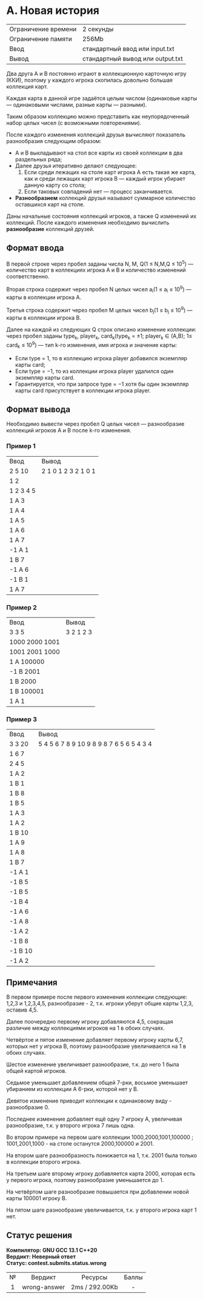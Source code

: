 # A. Новая история

|                     |                                  |
| :------------------ | :------------------------------- |
| Ограничение времени | 2 секунды                        |
| Ограничение памяти  | 256Mb                            |
| Ввод                | стандартный ввод или input.txt   |
| Вывод               | стандартный вывод или output.txt |

Два друга A и B постоянно играют в коллекционную карточную игру (ККИ), поэтому у каждого игрока скопилась довольно большая коллекция карт.

Каждая карта в данной игре задаётся целым числом (одинаковые карты — одинаковыми числами, разные карты — разными).

Таким образом коллекцию можно представить как неупорядоченный набор целых чисел (с возможными повторениями).

После каждого изменения коллекций друзья вычисляют показатель разнообразия следующим образом:

- A и B выкладывают на стол все карты из своей коллекции в два раздельных ряда;
- Далее друзья итеративно делают следующее:
  1. Если среди лежащих на столе карт игрока A есть такая же карта, как и среди лежащих карт игрока B — каждый игрок убирает данную карту со стола;
  2. Если таковых совпадений нет — процесс заканчивается.
- <b>Разнообразием</b> коллекций друзья называют суммарное количество оставшихся карт на столе.

Даны начальные состояния коллекций игроков, а также Q изменений их коллекций. После каждого изменения необходимо вычислить <b>разнообразие</b> коллекций друзей.

## Формат ввода

В первой строке через пробел заданы числа N, M, Q(1 ≤ N,M,Q ≤ 10<sup>5</sup>) — количество карт в коллекциях игрока A и B и количество изменений соответственно.

Вторая строка содержит через пробел N целых чисел a<sub>i</sub>(1 ≤ a<sub>i</sub> ≤ 10<sup>9</sup>) — карты в коллекции игрока A.

Третья строка содержит через пробел M целых чисел b<sub>j</sub>(1 ≤ b<sub>j</sub> ≤ 10<sup>9</sup>) — карты в коллекции игрока B.

Далее на каждой из следующих Q строк описано изменение коллекции: через пробел заданы type<sub>k</sub>, player<sub>k</sub>, card<sub>k</sub>(type<sub>k</sub> = ±1; player<sub>k</sub> ∈ (A,B); 1≤ card<sub>k</sub> ≤ 10<sup>9</sup>) — тип k-го изменения, имя игрока и значение карты:

- Если type = 1, то в коллекцию игрока player добавился экземпляр карты card;
- Если type = −1, то из коллекции игрока player удалился один экземпляр карты card.
- Гарантируется, что при запросе type = −1 хотя бы один экземпляр карты card присутствует в коллекции игрока player.

## Формат вывода

Необходимо вывести через пробел Q целых чисел — разнообразие коллекций игроков A и B после k-го изменения.

### Пример 1

|           |                     |
| :-------- | :------------------ |
| Ввод      | Вывод               |
| 2 5 10    | 2 1 0 1 2 3 2 1 0 1 |
| 1 2       |                     |
| 1 2 3 4 5 |                     |
| 1 A 3     |                     |
| 1 A 4     |                     |
| 1 A 5     |                     |
| 1 A 6     |                     |
| 1 A 7     |                     |
| -1 A 1    |                     |
| 1 B 7     |                     |
| -1 A 6    |                     |
| -1 B 1    |                     |
| 1 A 7     |                     |

### Пример 2

|                |           |
| :------------- | :-------- |
| Ввод           | Вывод     |
| 3 3 5          | 3 2 1 2 3 |
| 1000 2000 1001 |           |
| 1001 2001 1000 |           |
| 1 A 100000     |           |
| -1 B 2001      |           |
| 1 B 2000       |           |
| 1 B 100001     |           |
| 1 A 1          |           |

### Пример 3

|         |                                          |
| :------ | :--------------------------------------- |
| Ввод    | Вывод                                    |
| 3 3 20  | 5 4 5 6 7 8 9 10 9 8 9 8 7 6 5 6 5 4 3 4 |
| 1 6 7   |                                          |
| 2 4 5   |                                          |
| 1 A 2   |                                          |
| 1 B 1   |                                          |
| 1 B 8   |                                          |
| 1 B 5   |                                          |
| 1 A 3   |                                          |
| 1 A 2   |                                          |
| 1 B 10  |                                          |
| 1 A 9   |                                          |
| 1 A 8   |                                          |
| 1 B 7   |                                          |
| -1 A 1  |                                          |
| -1 B 5  |                                          |
| -1 B 5  |                                          |
| -1 B 4  |                                          |
| -1 A 6  |                                          |
| -1 A 8  |                                          |
| -1 A 2  |                                          |
| -1 B 8  |                                          |
| -1 B 10 |                                          |
| -1 A 2  |                                          |

## Примечания

В первом примере после первого изменения коллекции следующие: 1,2,3 и 1,2,3,4,5, разнообразие - 2, т.к. игроки уберут общие карты 1,2,3, оставив 4,5.

Далее поочередно первому игроку добавляются 4,5, сокращая различие между коллекциями игроков на 1 в обоих случаях.

Четвёртое и пятое изменение добавляет первому игроку карты 6,7, которых нет у игрока B, поэтому разнообразие увеличивается на 1 в обоих случаях.

Шестое изменение увеличивает разнообразие, т.к. до него 1 была общей картой игроков.

Седьмое уменьшает добавлением общей 7-рки, восьмое уменьшает убиранием из коллекции A 6-рки, которой нет у B.

Девятое изменение приводит коллекции к одинаковому виду - разнообразие 0.

Последнее изменение добавляет ещё одну 7 игроку A, увеличивая разнообразие, т.к. у второго игрока 7 лишь одна.

Во втором примере на первом шаге коллекции 1000,2000,1001,100000 ; 1001,2001,1000 - на столе останутся 2000,100000 и 2001.

На втором шаге разнообразность понижается на 1, т.к. 2001 была только в коллекции второго игрока.

На третьем шаге второму игроку добавляется карта 2000, которая есть у первого игрока, поэтому разнообразие уменьшается до 1.

На четвёртом шаге разнообразие повышается при добавлении новой карты 100001 игроку B.

На пятом шаге разнообразие увеличивается, т.к. у второго игрока карт 1 нет.

## Статус решения

<b>
    Компилятор: GNU GCC 13.1 C++20<br/>
    Вердикт: Неверный ответ<br/>
    Статус: contest.submits.status.wrong<br/>
</b>

|     |              |                |       |
| :-: | :----------: | :------------: | :---: |
|  №  |   Вердикт    |    Ресурсы     | Баллы |
|  1  | wrong-answer | 2ms / 292.00Kb |   -   |
